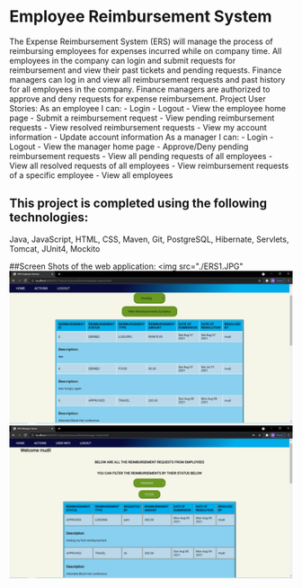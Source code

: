 # Employee Reimbursement System
The Expense Reimbursement System (ERS) will manage the process of reimbursing employees for expenses incurred while on company time. All employees in the company can login and submit requests for reimbursement and view their past tickets and pending requests. Finance managers can log in and view all reimbursement requests and past history for all employees in the company. Finance managers are authorized to approve and deny requests for expense reimbursement. Project User Stories: As an employee I can: - Login - Logout - View the employee home page - Submit a reimbursement request - View pending reimbursement requests - View resolved reimbursement requests - View my account information - Update account information As a manager I can: - Login - Logout - View the manager home page - Approve/Deny pending reimbursement requests - View all pending requests of all employees - View all resolved requests of all employees - View reimbursement requests of a specific employee - View all employees

## This project is completed using the following technologies:
Java, JavaScript, HTML, CSS, Maven, Git, PostgreSQL, Hibernate, Servlets, Tomcat, JUnit4, Mockito

##Screen Shots of the web application:
<img src="./ERS1.JPG"
<img src="ERS2.JPG">
<img src="ERS3.JPG">
